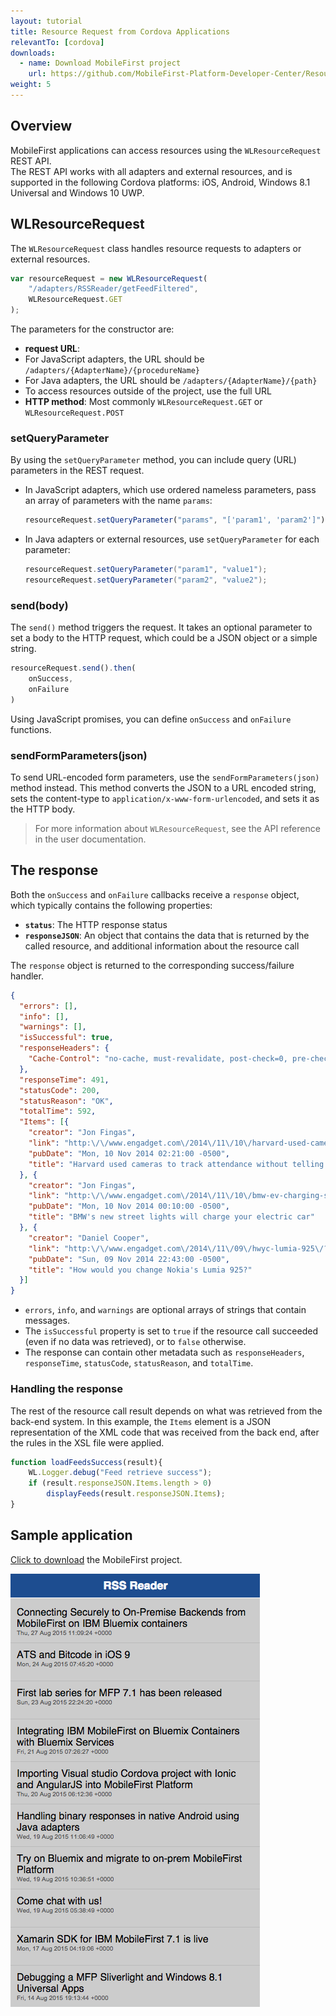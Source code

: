 ```yaml
---
layout: tutorial
title: Resource Request from Cordova Applications
relevantTo: [cordova]
downloads:
  - name: Download MobileFirst project
    url: https://github.com/MobileFirst-Platform-Developer-Center/ResourceRequestCordova
weight: 5
---
```


## Overview
MobileFirst applications can access resources using the `WLResourceRequest` REST API.  
The REST API works with all adapters and external resources, and is supported in the following Cordova platforms: iOS, Android, Windows 8.1 Universal and Windows 10 UWP.

## WLResourceRequest
The `WLResourceRequest` class handles resource requests to adapters or external resources.

```js
var resourceRequest = new WLResourceRequest(
    "/adapters/RSSReader/getFeedFiltered",
    WLResourceRequest.GET
);
```
The parameters for the constructor are:

* **request URL**:
 * For JavaScript adapters, the URL should be `/adapters/{AdapterName}/{procedureName}`
 * For Java adapters, the URL should be `/adapters/{AdapterName}/{path}`
 * To access resources outside of the project, use the full URL
* **HTTP method**: Most commonly `WLResourceRequest.GET` or `WLResourceRequest.POST`

### setQueryParameter
By using the `setQueryParameter` method, you can include query (URL) parameters in the REST request.

* In JavaScript adapters, which use ordered nameless parameters, pass an array of parameters with the name `params`:

    ```js
    resourceRequest.setQueryParameter("params", "['param1', 'param2']");
    ```
* In Java adapters or external resources, use `setQueryParameter` for each parameter:

    ```java
    resourceRequest.setQueryParameter("param1", "value1");
    resourceRequest.setQueryParameter("param2", "value2");
    ```

### send(body)
The `send()` method triggers the request. It takes an optional parameter to set a body to the HTTP request, which could be a JSON object or a simple string.

```js
resourceRequest.send().then(
    onSuccess,
    onFailure
)
```
Using JavaScript promises, you can define `onSuccess` and `onFailure` functions.

### sendFormParameters(json)
To send URL-encoded form parameters, use the `sendFormParameters(json)` method instead. This method converts the JSON to a URL encoded string, sets the content-type to `application/x-www-form-urlencoded`, and sets it as the HTTP body.

>For more information about `WLResourceRequest`, see the API reference in the user documentation.

## The response
Both the `onSuccess` and `onFailure` callbacks receive a `response` object, which typically contains the following properties:

* **`status`**: The HTTP response status
* **`responseJSON`**: An object that contains the data that is returned by the called resource, and additional information about the resource call

The `response` object is returned to the corresponding success/failure handler.

```json
{
  "errors": [],
  "info": [],
  "warnings": [],
  "isSuccessful": true,
  "responseHeaders": {
    "Cache-Control": "no-cache, must-revalidate, post-check=0, pre-check=0"
  },
  "responseTime": 491,
  "statusCode": 200,
  "statusReason": "OK",
  "totalTime": 592,
  "Items": [{
    "creator": "Jon Fingas",
    "link": "http:\/\/www.engadget.com\/2014\/11\/10\/harvard-used-cameras-to-check-attendance\/?ncid=rss_truncated",
    "pubDate": "Mon, 10 Nov 2014 02:21:00 -0500",
    "title": "Harvard used cameras to track attendance without telling students"
  }, {
    "creator": "Jon Fingas",
    "link": "http:\/\/www.engadget.com\/2014\/11\/10\/bmw-ev-charging-street-lights\/?ncid=rss_truncated",
    "pubDate": "Mon, 10 Nov 2014 00:10:00 -0500",
    "title": "BMW's new street lights will charge your electric car"
  }, {
    "creator": "Daniel Cooper",
    "link": "http:\/\/www.engadget.com\/2014\/11\/09\/hwyc-lumia-925\/?ncid=rss_truncated",
    "pubDate": "Sun, 09 Nov 2014 22:43:00 -0500",
    "title": "How would you change Nokia's Lumia 925?"
  }]
}
```

* `errors`, `info`, and `warnings` are optional arrays of strings that contain messages.
* The `isSuccessful` property is set to `true` if the resource call succeeded (even if no data was retrieved), or to `false` otherwise.
* The response can contain other metadata such as `responseHeaders`, `responseTime`, `statusCode`, `statusReason`, and `totalTime`.

### Handling the response
The rest of the resource call result depends on what was retrieved from the back-end system. In this example, the `Items` element is a JSON representation of the XML code that was received from the back end, after the rules in the XSL file were applied.

```js
function loadFeedsSuccess(result){
    WL.Logger.debug("Feed retrieve success");
    if (result.responseJSON.Items.length > 0)
        displayFeeds(result.responseJSON.Items);
}
```

## Sample application
[Click to download](https://github.com/MobileFirst-Platform-Developer-Center/ResourceRequestCordova) the MobileFirst project.

![RSSReader](RSSReader.png)
